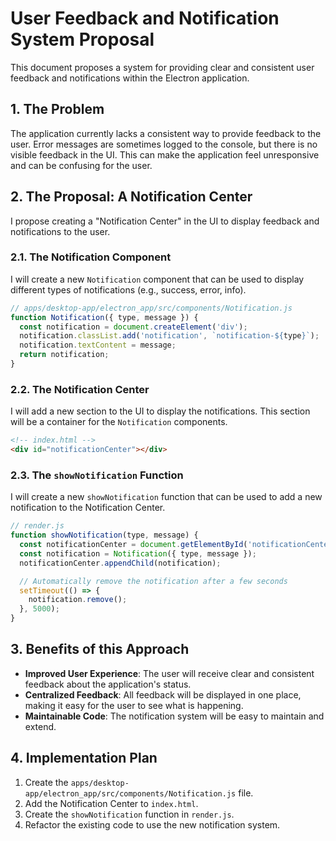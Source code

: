 # User Feedback and Notification System Proposal

This document proposes a system for providing clear and consistent user feedback and notifications within the Electron application.

## 1. The Problem

The application currently lacks a consistent way to provide feedback to the user. Error messages are sometimes logged to the console, but there is no visible feedback in the UI. This can make the application feel unresponsive and can be confusing for the user.

## 2. The Proposal: A Notification Center

I propose creating a "Notification Center" in the UI to display feedback and notifications to the user.

### 2.1. The Notification Component

I will create a new `Notification` component that can be used to display different types of notifications (e.g., success, error, info).

```javascript
// apps/desktop-app/electron_app/src/components/Notification.js
function Notification({ type, message }) {
  const notification = document.createElement('div');
  notification.classList.add('notification', `notification-${type}`);
  notification.textContent = message;
  return notification;
}
```

### 2.2. The Notification Center

I will add a new section to the UI to display the notifications. This section will be a container for the `Notification` components.

```html
<!-- index.html -->
<div id="notificationCenter"></div>
```

### 2.3. The `showNotification` Function

I will create a new `showNotification` function that can be used to add a new notification to the Notification Center.

```javascript
// render.js
function showNotification(type, message) {
  const notificationCenter = document.getElementById('notificationCenter');
  const notification = Notification({ type, message });
  notificationCenter.appendChild(notification);

  // Automatically remove the notification after a few seconds
  setTimeout(() => {
    notification.remove();
  }, 5000);
}
```

## 3. Benefits of this Approach

*   **Improved User Experience**: The user will receive clear and consistent feedback about the application's status.
*   **Centralized Feedback**: All feedback will be displayed in one place, making it easy for the user to see what is happening.
*   **Maintainable Code**: The notification system will be easy to maintain and extend.

## 4. Implementation Plan

1.  Create the `apps/desktop-app/electron_app/src/components/Notification.js` file.
2.  Add the Notification Center to `index.html`.
3.  Create the `showNotification` function in `render.js`.
4.  Refactor the existing code to use the new notification system.
